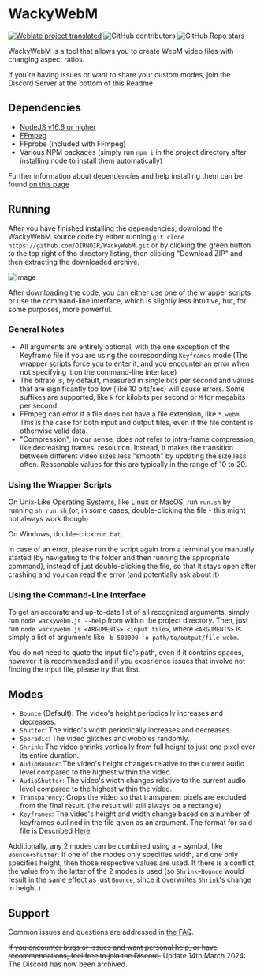 # WackyWebM

[![Weblate project translated](https://img.shields.io/weblate/progress/wackywebm?server=https%3A%2F%2Ftranslate.kiaibot.com&style=for-the-badge)](https://translate.kiaibot.com/projects/wackywebm/wackywebm)
![GitHub contributors](https://img.shields.io/github/contributors/oirnoir/wackywebm?style=for-the-badge)
![GitHub Repo stars](https://img.shields.io/github/stars/oirnoir/wackywebm?style=for-the-badge)

WackyWebM is a tool that allows you to create WebM video files with changing aspect ratios.

If you're having issues or want to share your custom modes, join the Discord Server at the bottom of this Readme.

## Dependencies

- [NodeJS v16.6 or higher](https://nodejs.org/en/download/)
- [FFmpeg](https://ffmpeg.org/download.html)
- FFprobe (included with FFmpeg)
- Various NPM packages (simply run `npm i` in the project directory after installing node to install them automatically)

Further information about dependencies and help installing them can be found [on this page](docs/dependencies.md)

## Running

After you have finished installing the dependencies, download the WackyWebM source code by either running `git clone https://github.com/OIRNOIR/WackyWebM.git` or by clicking the green button to the top right of the directory listing, then clicking "Download ZIP" and then extracting the downloaded archive.

![image](https://user-images.githubusercontent.com/69131802/182936318-d3c542bc-99a6-4f01-91e0-944c4e9bc0b0.png)

After downloading the code, you can either use one of the wrapper scripts or use the command-line interface, which is slightly less intuitive, but, for some purposes, more powerful.

### General Notes

- All arguments are entirely optional, with the one exception of the Keyframe file if you are using the corresponding `Keyframes` mode (The wrapper scripts force you to enter it, and you encounter an error when not specifying it on the command-line interface)
- The bitrate is, by default, measured in single bits per second and values that are significantly too low (like 10 bits/sec) will cause errors. Some suffixes are supported, like `k` for kilobits per second or `M` for megabits per second.
- FFmpeg can error if a file does not have a file extension, like `*.webm`. This is the case for both input and output files, even if the file content is otherwise valid data.
- "Compression", in our sense, does *not* refer to intra-frame compression, like decreasing frames' resolution. Instead, it makes the transition between different video sizes less "smooth" by updating the size less often. Reasonable values for this are typically in the range of 10 to 20.


### Using the Wrapper Scripts

On Unix-Like Operating Systems, like Linux or MacOS, run `run.sh` by running `sh run.sh` (or, in some cases, double-clicking the file - this might not always work though)

On Windows, double-click `run.bat`.

In case of an error, please run the script again from a terminal you manually started (by navigating to the folder and then running the appropriate command), instead of just double-clicking the file, so that it stays open after crashing and you can read the error (and potentially ask about it)

### Using the Command-Line Interface

To get an accurate and up-to-date list of all recognized arguments, simply run `node wackywebm.js --help` from within the project directory. Then, just run `node wackywebm.js <ARGUMENTS> <input file>`, where `<ARGUMENTS>` is simply a list of arguments like `-b 500000 -o path/to/output/file.webm`.

You do not need to quote the input file's path, even if it contains spaces, however it is recommended and if you experience issues that involve not finding the input file, please try that first.

## Modes

- `Bounce` (Default): The video's height periodically increases and decreases.
- `Shutter`: The video's width periodically increases and decreases.
- `Sporadic`: The video glitches and wobbles randomly.
- `Shrink`: The video shrinks vertically from full height to just one pixel over its entire duration.
- `AudioBounce`: The video's height changes relative to the current audio level compared to the highest within the video.
- `AudioShutter`: The video's width changes relative to the current audio level compared to the highest within the video.
- `Transparency`: Crops the video so that transparent pixels are excluded from the final result. (the result will still always be a rectangle)
- `Keyframes`: The video's height and width change based on a number of keyframes outlined in the file given as an argument. The format for said file is Described [Here](docs/keyframes.md).

Additionally, any 2 modes can be combined using a + symbol, like `Bounce+Shutter`. If one of the modes only specifies width, and one only specifies height, then those respective values are used. If there is a conflict, the value from the latter of the 2 modes is used (so `Shrink+Bounce` would result in the same effect as just `Bounce`, since it overwrites `Shrink`'s change in height.)

## Support

Common issues and questions are addressed in [the FAQ](docs/faq.md).

~~If you encounter bugs or issues and want personal help, or have recommendations, feel free to join the Discord.~~ Update 14th March 2024: The Discord has now been archived.
